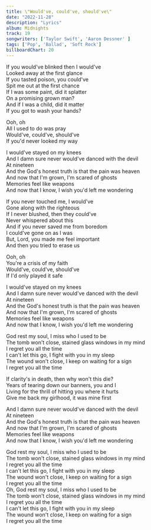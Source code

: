 ```yaml
---
title: \"Would've, could've, should've\"
date: "2022-11-28"
description: "Lyrics"
album: Midnights
track: 19
songwriters: ['Taylor Swift', 'Aaron Dessner' ]
tags: ['Pop', 'Ballad', 'Soft Rock']
billboardChart: 20
---
```

<p className="verse-one">
If you would've blinked then I would've <br />
Looked away at the first glance <br />
If you tasted poison, you could've <br />
Spit me out at the first chance <br />
If I was some paint, did it splatter <br />
On a promising grown man? <br />
And if I was a child, did it matter <br />
If you got to wash your hands? <br />
</p>
<p className="pre-chorus">
Ooh, oh <br />
All I used to do was pray <br />
Would've, could've, should've <br />
If you'd never looked my way <br />
</p>
<p className="chorus">
I would've stayed on my knees <br />
And I damn sure never would've danced with the devil <br />
At nineteen <br />
And the God's honest truth is that the pain was heaven <br />
And now that I'm grown, I'm scared of ghosts <br />
Memories feel like weapons <br />
And now that I know, I wish you'd left me wondering <br />
</p>
<p className="verse-two">
If you never touched me, I would've <br />
Gone along with the righteous <br />
If I never blushed, then they could've <br />
Never whispered about this <br />
And if you never saved me from boredom <br />
I could've gone on as I was <br />
But, Lord, you made me feel important <br />
And then you tried to erase us <br />
</p>
<p className="pre-chorus">
Ooh, oh <br />
You're a crisis of my faith <br />
Would've, could've, should've <br />
If I'd only played it safe <br />
</p>
<p className="chorus">
I would've stayed on my knees <br />
And I damn sure never would've danced with the devil <br />
At nineteen <br />
And the God's honest truth is that the pain was heaven <br />
And now that I'm grown, I'm scared of ghosts <br />
Memories feel like weapons <br />
And now that I know, I wish you'd left me wondering <br />
</p>
<p className="bridge">
God rest my soul, I miss who I used to be <br />
The tomb won't close, stained glass windows in my mind <br />
I regret you all the time <br />
I can't let this go, I fight with you in my sleep <br />
The wound won't close, I keep on waiting for a sign <br />
I regret you all the time <br />
</p>
<p className="verse-three">
If clarity's in death, then why won't this die? <br />
Years of tearing down our banners, you and I <br />
Living for the thrill of hitting you where it hurts <br />
Give me back my girlhood, it was mine first <br />
</p>
<p className="chorus">
And I damn sure never would've danced with the devil <br />
At nineteen <br />
And the God's honest truth is that the pain was heaven <br />
And now that I'm grown, I'm scared of ghosts <br />
Memories feel like weapons <br />
And now that I know, I wish you'd left me wondering <br />
</p>
<p className="outro">
God rest my soul, I miss who I used to be <br />
The tomb won't close, stained glass windows in my mind <br />
I regret you all the time <br />
I can't let this go, I fight with you in my sleep <br />
The wound won't close, I keep on waiting for a sign <br />
I regret you all the time <br />
Oh, God rest my soul, I miss who I used to be <br />
The tomb won't close, stained glass windows in my mind <br />
I regret you all the time <br />
I can't let this go, I fight with you in my sleep <br />
The wound won't close, I keep on waiting for a sign <br />
I regret you all the time <br />
</p>
